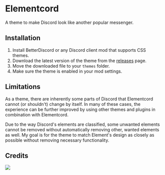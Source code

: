 # Elementcord
A theme to make Discord look like another popular messenger.
## Installation
1. Install BetterDiscord or any Discord client mod that supports CSS themes.
2. Download the latest version of the theme from the [releases](https://github.com/qxxst/Elementcord/releases) page.
3. Move the downloaded file to your `themes` folder.
4. Make sure the theme is enabled in your mod settings.
## Limitations
As a theme, there are inherently some parts of Discord that Elementcord cannot (or shouldn't) change by itself. In many of these cases, the experience can be further improved by using other themes and plugins in combination with Elementcord.

Due to the way Discord's elements are classified, some unwanted elements cannot be removed without automatically removing other, wanted elements as well. My goal is for the theme to match Element's design as closely as possible without removing necessary functionality.
## Credits
<a href="https://github.com/qxxst/Elementcord/graphs/contributors"><img src="https://contrib.rocks/image?repo=qxxst/Elementcord"></a>
